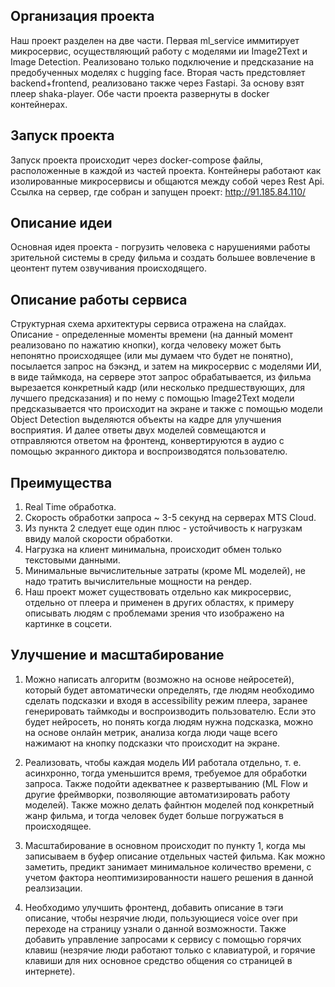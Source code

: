 Организация проекта
------------
Наш проект разделен на две части. 
Первая ml_service иммитирует микросервис, осуществляющий работу с моделями ии Image2Text и Image Detection. Реализовано только подключение и предсказание на предобученных моделях с hugging face. 
Вторая часть предстовляет backend+frontend, реализовано также через Fastapi. За основу взят плеер shaka-player.
Обе части проекта развернуты в docker контейнерах. 

Запуск проекта
------------
Запуск проекта происходит через docker-compose файлы, расположенные в каждой из частей проекта. Контейнеры работают как изолированные микросервисы и  общаются между собой через Rest Api. 
Ссылка на сервер, где собран и запущен проект:
http://91.185.84.110/

Описание идеи
------------
Основная идея проекта - погрузить человека с нарушениями работы зрительной системы в среду фильма и создать большее вовлечение в цеонтент путем озвучивания происходящего.

Описание работы сервиса
------------
Структурная схема архитектуры сервиса отражена на слайдах. Описание - определенные моменты времени (на данный момент реализовано по нажатию кнопки), когда человеку может быть непонятно происходящее (или мы думаем что будет не понятно), посылается запрос на бэкэнд, и затем на микросервис с моделями ИИ, в виде таймкода, на сервере этот запрос обрабатывается, из фильма вырезается конкретный кадр (или несколько предшествующих, для лучшего предсказания) и по нему с помощью Image2Text модели предсказывается что происходит на экране и также с помощью модели Object Detection выделяются объекты на кадре для улучшения восприятия. И далее ответы двух моделей совмещаются и отправляются ответом на фронтенд, конвертируются в аудио с помощью экранного диктора и воспроизводятся пользователю. 

Преимущества
------------
1. Real Time обработка.
2. Скорость обработки запроса ~ 3-5 секунд на серверах MTS Cloud.
3. Из пункта 2 следует еще один плюс - устойчивость к нагрузкам ввиду малой скорости обработки. 
4. Нагрузка на клиент минимальна, происходит обмен только текстовыми данными. 
5. Минимальные вычислительные затраты (кроме ML моделей), не надо тратить вычислительные мощности на рендер.
6. Наш проект может существовать отдельно как микросервис, отдельно от плеера и применен в других областях, к примеру описывать людям с проблемами зрения что изображено на картинке в соцсети. 

Улучшение и масштабирование
------------
1. Можно написать алгоритм (возможно на основе нейросетей), который будет автоматически определять, где людям необходимо сделать подсказки и входя в accessibility режим плеера, заранее генерировать таймкоды и воспроизводить пользователю. Если это будет нейросеть, но понять когда людям нужна подсказка, можно на основе онлайн метрик, анализа когда люди чаще всего нажимают на кнопку подсказки что происходит на экране.

2. Реализовать, чтобы каждая модель ИИ работала отдельно, т. е. асинхронно, тогда уменьшится время, требуемое для обработки запроса. Также подойти адекватнее к развертыванию (ML Flow и другие фреймворки, позволяющие автоматизировать работу моделей). Также можно делать файнтюн моделей под конкретный жанр фильма, и тогда человек будет больше погружаться в происходящее. 

3. Масштабирование в основном происходит по пункту 1, когда мы записываем в буфер описание отдельных частей фильма. Как можно заметить, предикт занимает минимальное количество времени, с учетом фактора неоптимизированности нашего решения в данной реалзизации. 

4. Необходимо улучшить фронтенд, добавить описание в тэги описание, чтобы незрячие люди, пользующиеся voice over при переходе на страницу узнали о данной возможности. Также добавить управление запросами к сервису с помощью горячих клавиш (незрячие люди работают только с клавиатурой, и горячие клавиши для них основное средство общения со страницей в интернете).
